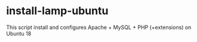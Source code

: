 # install-lamp-ubuntu
This script install and configures Apache + MySQL + PHP (+extensions) on Ubuntu 18
